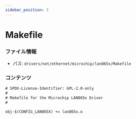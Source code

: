 ```yaml
---
sidebar_position: 3
---
```

# Makefile

### ファイル情報

- パス: `drivers/net/ethernet/microchip/lan865x/Makefile`

### コンテンツ

```txt
# SPDX-License-Identifier: GPL-2.0-only
#
# Makefile for the Microchip LAN865x Driver
#

obj-$(CONFIG_LAN865X) += lan865x.o

```
